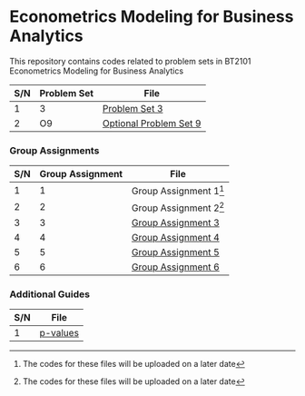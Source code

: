 # Econometrics Modeling for Business Analytics
This repository contains codes related to problem sets in BT2101 Econometrics Modeling for Business Analytics

| S/N | Problem Set | File 											|
| --- | ---			| --- 					 				 		|
| 1   | 3			| [Problem Set 3](./Problem%20Set%203.ipynb)	|
| 2   | O9			| [Optional Problem Set 9](./Optional%20Problem%20Set%209.ipynb)	|

### Group Assignments

| S/N | Group Assignment | File 										|
| --- | ---				 | --- 					 				 		|
| 1   | 1				 | Group Assignment 1[^*]	|
| 2   | 2				 | Group Assignment 2[^*]	|
| 3   | 3				 | [Group Assignment 3](./Group%20Assignments/%20GA3%20Group%2015.rmd)	|
| 4   | 4				 | [Group Assignment 4](./Group%20Assignments/%20GA4%20Group%2015.rmd)	|
| 5   | 5				 | [Group Assignment 5](./Group%20Assignments/%20GA5%20Group%2015.rmd)	|
| 6   | 6				 | [Group Assignment 6](./Group%20Assignments/%20GA6%20Group%2015.rmd)	|

[^*]: The codes for these files will be uploaded on a later date

### Additional Guides

| S/N | File													 |
| --- | ---														 |
| 1   |	[p-values](./p-value%20from%20T%20or%20Z%20scores.ipynb) |